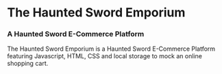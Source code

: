 # The Haunted Sword Emporium
### A Haunted Sword E-Commerce Platform

The Haunted Sword Emporium is a Haunted Sword E-Commerce Platform featuring Javascript, HTML, CSS and local storage to mock an online shopping cart.
